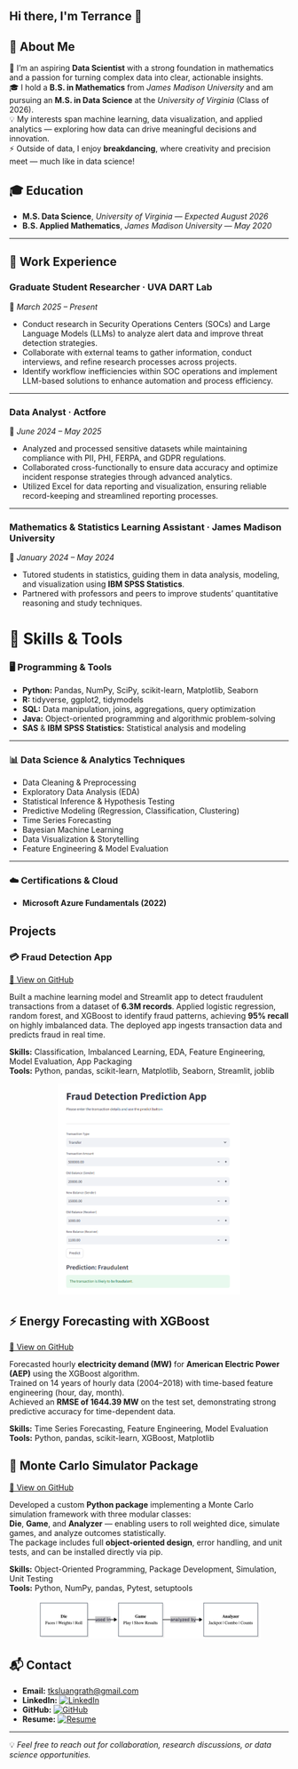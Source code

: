 ## Hi there, I'm Terrance 👋

## 💫 About Me

🌟 I’m an aspiring **Data Scientist** with a strong foundation in mathematics and a passion for turning complex data into clear, actionable insights.  
🎓 I hold a **B.S. in Mathematics** from *James Madison University* and am pursuing an **M.S. in Data Science** at the *University of Virginia* (Class of 2026).  
💡 My interests span machine learning, data visualization, and applied analytics — exploring how data can drive meaningful decisions and innovation.  
⚡ Outside of data, I enjoy **breakdancing**, where creativity and precision meet — much like in data science!



## 🎓 Education

- **M.S. Data Science**, *University of Virginia* — *Expected August 2026*  
- **B.S. Applied Mathematics**, *James Madison University* — *May 2020*

---

## 💼 Work Experience

### **Graduate Student Researcher · UVA DART Lab**  
📅 *March 2025 – Present*  
- Conduct research in Security Operations Centers (SOCs) and Large Language Models (LLMs) to analyze alert data and improve threat detection strategies.  
- Collaborate with external teams to gather information, conduct interviews, and refine research processes across projects.  
- Identify workflow inefficiencies within SOC operations and implement LLM-based solutions to enhance automation and process efficiency.  

---

### **Data Analyst · Actfore**  
📅 *June 2024 – May 2025*  
- Analyzed and processed sensitive datasets while maintaining compliance with PII, PHI, FERPA, and GDPR regulations.  
- Collaborated cross-functionally to ensure data accuracy and optimize incident response strategies through advanced analytics.  
- Utilized Excel for data reporting and visualization, ensuring reliable record-keeping and streamlined reporting processes.  

---

### **Mathematics & Statistics Learning Assistant · James Madison University**  
📅 *January 2024 – May 2024*  
- Tutored students in statistics, guiding them in data analysis, modeling, and visualization using **IBM SPSS Statistics**.  
- Partnered with professors and peers to improve students’ quantitative reasoning and study techniques.  


# 🧰 Skills & Tools

### 🖥️ Programming & Tools
- **Python:** Pandas, NumPy, SciPy, scikit-learn, Matplotlib, Seaborn  
- **R:** tidyverse, ggplot2, tidymodels  
- **SQL:** Data manipulation, joins, aggregations, query optimization  
- **Java:** Object-oriented programming and algorithmic problem-solving  
- **SAS** & **IBM SPSS Statistics:** Statistical analysis and modeling  

---

### 📊 Data Science & Analytics Techniques
- Data Cleaning & Preprocessing  
- Exploratory Data Analysis (EDA)  
- Statistical Inference & Hypothesis Testing  
- Predictive Modeling (Regression, Classification, Clustering)  
- Time Series Forecasting  
- Bayesian Machine Learning  
- Data Visualization & Storytelling  
- Feature Engineering & Model Evaluation  

---

### ☁️ Certifications & Cloud
- **Microsoft Azure Fundamentals (2022)**  

## Projects

### 💳 Fraud Detection App


[🔗 View on GitHub](https://github.com/tksluangrath/fraud-detection-app/tree/main)

Built a machine learning model and Streamlit app to detect fraudulent transactions from a dataset of **6.3M records**. Applied logistic regression, random forest, and XGBoost to identify fraud patterns, achieving **95% recall** on highly imbalanced data. The deployed app ingests transaction data and predicts fraud in real time.


**Skills:** Classification, Imbalanced Learning, EDA, Feature Engineering, Model Evaluation, App Packaging  
**Tools:** Python, pandas, scikit-learn, Matplotlib, Seaborn, Streamlit, joblib

<div align="center">
  <img src="./assets/img/fraud_detection_app.png" alt="Fraud Detection App Screenshot" width="65%">
</div>

## ⚡ Energy Forecasting with XGBoost

[🔗 View on GitHub](https://github.com/tksluangrath/energy-forecast-xgboost)

Forecasted hourly **electricity demand (MW)** for **American Electric Power (AEP)** using the XGBoost algorithm.  
Trained on 14 years of hourly data (2004–2018) with time-based feature engineering (hour, day, month).  
Achieved an **RMSE of 1644.39 MW** on the test set, demonstrating strong predictive accuracy for time-dependent data.

**Skills:** Time Series Forecasting, Feature Engineering, Model Evaluation  
**Tools:** Python, pandas, scikit-learn, XGBoost, Matplotlib  

## 🎲 Monte Carlo Simulator Package

[🔗 View on GitHub](https://github.com/tksluangrath/montecarlo)

Developed a custom **Python package** implementing a Monte Carlo simulation framework with three modular classes:  
**Die**, **Game**, and **Analyzer** — enabling users to roll weighted dice, simulate games, and analyze outcomes statistically.  
The package includes full **object-oriented design**, error handling, and unit tests, and can be installed directly via pip.

**Skills:** Object-Oriented Programming, Package Development, Simulation, Unit Testing  
**Tools:** Python, NumPy, pandas, Pytest, setuptools  

<div align="center">
  <img src="./assets/img/mermaid.png" alt="Monte Carlo Flowchart" width="80%">
</div>


## 📬 Contact

- **Email:** [tksluangrath@gmail.com](mailto:tksluangrath@gmail.com)  
- **LinkedIn:** [![LinkedIn](https://img.shields.io/badge/LinkedIn-%230077B5.svg?logo=linkedin&logoColor=white)](https://www.linkedin.com/in/terranceluangrath/)  
- **GitHub:** [![GitHub](https://img.shields.io/badge/GitHub-181717.svg?logo=github&logoColor=white)](https://github.com/tksluangrath)  
- **Resume:** [![Resume](https://img.shields.io/badge/Resume-Download-success.svg)](./assets/Resume.pdf)

---

💡 *Feel free to reach out for collaboration, research discussions, or data science opportunities.*
